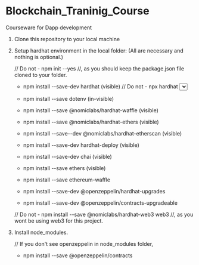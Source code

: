 # Blockchain_Traninig_Course
Courseware for Dapp development

1. Clone this repository to your local machine

2. Setup hardhat environment in the local folder:
    (All are necessary and nothing is optional.)

    // Do not - npm init --yes //, as you should keep the package.json file cloned to your folder.
    - npm install --save-dev hardhat (visible)
    // Do not - npx hardhat <Select Create n advanced sample project> //, as you should keep the cloned project.
    - npm install --save dotenv (in-visible)
    - npm install --save @nomiclabs/hardhat-waffle (visible)

    - npm install --save @nomiclabs/hardhat-ethers (visible)
    - npm install --save--dev @nomiclabs/hardhat-etherscan (visible)
    - npm install --save-dev hardhat-deploy (visible)

    - npm install --save-dev chai (visible)
    - npm install --save ethers (visible) 
    - npm install --save ethereum-waffle

    - npm install --save-dev @openzeppelin/hardhat-upgrades
    - npm install --save-dev @openzeppelin/contracts-upgradeable

    // Do not - npm install --save @nomiclabs/hardhat-web3 web3 //, as you wont be using web3 for this project.

3. Install node_modules.
    
    // If you don't see openzeppelin in node_modules folder,
    - npm install --save @openzeppelin/contracts
